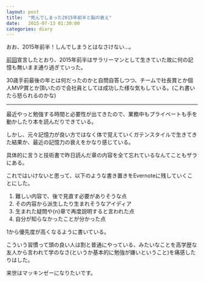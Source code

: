 ```yaml
---
layout: post
title:  "死んでしまった2015年前半と脳の衰え"
date:   2015-07-13 01:30:00
categories: diary
---
```


おお、2015年前半！しんでしまうとはなさけない…。

[前回](http://dameleon.github.io/memo/2014/12/27/2014/)宣言したとおり、2015年前半はサラリーマンとして生きていた故に何の記憶も無いまま通り過ぎていった。

30歳手前最後の年とは何だったのかと自問自答しつつ、チームで社長賞とか個人MVP賞とか頂いたので会社員としては成功した様な気もしている。(これ書いたら怒られるのかな)

--------------

最近やっと勉強する時間と必要性が出てきたので、業務中もプライベートも手を動かしたり本を読んだりできている。

しかし、元々記憶力が良い方ではなく体で覚えていくガテンスタイルで生きてきた結果か、最近の記憶力の衰えをかなり感じている。

具体的に言うと技術書で昨日読んだ章の内容を全て忘れているなんてこともザラにある。

これではいけないと思って、以下のような書き置きをEvernoteに残していくことにした。

1. 難しい内容で、後で見直す必要がありそうな点
2. その内容から派生したり生まれそうなアイディア
3. 生まれた疑問や{n}章で再度説明すると言われた点
4. 自分が知らなかったことが分かった点

1から優先度が高くなるように書いている。

こういう習慣って頭の良い人は割と普通にやっている、みたいなことを高学歴な友人から言われて学のなさ(というか基本的に勉強が嫌いということ)を痛感したりはした。

来世はマッキンゼーになりたいです。


